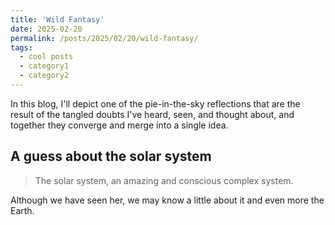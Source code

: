 ```yaml
--- 
title: 'Wild Fantasy' 
date: 2025-02-20 
permalink: /posts/2025/02/20/wild-fantasy/
tags:  
  - cool posts 
  - category1 
  - category2 
--- 
```


In this blog, I'll depict one of the pie-in-the-sky reflections that are the result of the tangled doubts I've heard, seen, and thought about, and together they converge and merge into a single idea.

## A guess about the solar system        
> The solar system, an amazing and conscious complex system.

Although we have seen her, we may know a little about it and even more the Earth.
